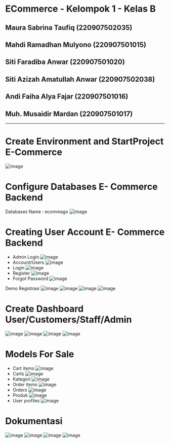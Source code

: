 # ECommerce - Kelompok 1 - Kelas B
## Maura Sabrina Taufiq (220907502035)
## Mahdi Ramadhan Mulyono (220907501015)
## Siti Faradiba Anwar (220907501020)
## Siti Azizah Amatullah Anwar (220907502038)
## Andi Faiha Alya Fajar (220907501016)
## Muh. Musaidir Mardan (220907501017)

---
# Create Environment and StartProject E-Commerce
![image](https://github.com/user-attachments/assets/21d06bc1-ed6d-43c1-8f91-2202881f3dfa)

# Configure Databases E- Commerce Backend
Databases Name : ecommago
![image](https://github.com/user-attachments/assets/403ce0d0-92d8-49ad-90c0-f22d16f1c360)

# Creating User Account E- Commerce Backend
- Admin Login 
![image](https://github.com/user-attachments/assets/300b5c68-c624-4867-b5ac-9cd436beaeca)
- Account/Users
![image](https://github.com/user-attachments/assets/07c890c4-541f-407b-a317-3826cdf85b33)
- Login
![image](https://github.com/user-attachments/assets/0f99fe83-840e-4c89-8aa7-bd94e6fa51fd)
- Register
![image](https://github.com/user-attachments/assets/c31ab56c-ba1d-4789-8adb-6b323074882e)
- Forgot Password
![image](https://github.com/user-attachments/assets/2a4d9cba-dd54-4ce1-8750-78d42745d808)

Demo Registrasi 
![image](https://github.com/user-attachments/assets/e0986fef-7279-4f7b-a1f6-d07dd27be9c3)
![image](https://github.com/user-attachments/assets/f4ca0819-7536-4462-9156-0f93bf0b88a2)
![image](https://github.com/user-attachments/assets/7f355320-6d0b-4cb1-8c49-c2900ef1553b)
![image](https://github.com/user-attachments/assets/dc4eacc8-a68a-4788-9348-08b2ea392da2)


# Create Dashboard User/Customers/Staff/Admin
![image](https://github.com/user-attachments/assets/c96cd374-b651-4c97-9b83-061327669098)
![image](https://github.com/user-attachments/assets/2bf722fb-1839-40c9-b58a-49dae10c668e)
![image](https://github.com/user-attachments/assets/9d187256-71e3-49e0-b741-73ca755b49e3)
![image](https://github.com/user-attachments/assets/65a8302f-1cb9-443c-80da-c440a04fb364)


# Models For Sale
- Cart items
![image](https://github.com/user-attachments/assets/ab3166ab-56f9-4bfb-8fc2-d2d73fe85de0)
- Carts
![image](https://github.com/user-attachments/assets/da7b9d15-40b2-4d78-992c-f0905415b2fe)
- Kategori
![image](https://github.com/user-attachments/assets/4237978d-70f5-415c-8773-b06c9fde126e)
- Order items
![image](https://github.com/user-attachments/assets/cd1d2783-102b-44c7-bf43-841338fe9f17)
- Orders
![image](https://github.com/user-attachments/assets/32b9c02c-935d-4cf4-a847-1f9e7d0a59f0)
- Produk
![image](https://github.com/user-attachments/assets/388d17dc-936d-4307-b90b-04af92a99576)
- User profiles
![image](https://github.com/user-attachments/assets/9fd07647-1d95-4387-b7b0-9ba5bfbf0fb9)

# Dokumentasi
![image](https://github.com/user-attachments/assets/15438047-0eb0-4153-b8f2-513edeeceeed)
![image](https://github.com/user-attachments/assets/8f87d43e-c3a9-492b-87ed-448dd7d52f98)
![image](https://github.com/user-attachments/assets/d62a4315-251d-45ab-ae7f-8a1ddac8baed)
![image](https://github.com/user-attachments/assets/1535fe3a-8ad8-4f49-87c7-b845f222e334)



